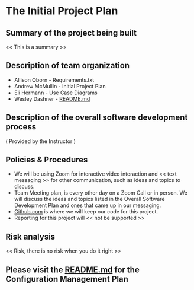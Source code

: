 # The Initial Project Plan

## Summary of the project being built
<< This is a summary >>

## Description of team organization
+ Allison Oborn - Requirements.txt
+ Andrew McMullin - Initial Project Plan
+ Eli Hermann - Use Case Diagrams
+ Wesley Dashner - [ README.md ](README.md)

## Description of the overall software development process
( Provided by the Instructor )

## Policies & Procedures
+ We will be using Zoom for interactive video interaction and << text messaging >> for other communication, such as ideas and topics to discuss. 
+ Team Meeting plan, is every other day on a Zoom Call or in person. We will discuss the ideas and topics listed in the Overall Software Development Plan and ones that came up in our messaging.
+ [Github.com](https://github.com/allieoborn/BagelBunch) is where we will keep our code for this project.
+ Reporting for this project will << not be supported >>

## Risk analysis
<< Risk, there is no risk when you do it right >>

## Please visit the [README.md](README.md) for the Configuration Management Plan
